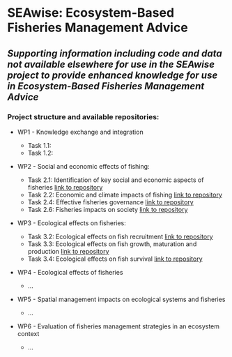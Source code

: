 
# SEAwise: Ecosystem-Based Fisheries Management Advice #
## *Supporting information including code and data not available elsewhere for use in the SEAwise project to provide enhanced knowledge for use in Ecosystem-Based Fisheries Management Advice* ##

### Project structure and available repositories: ###

* WP1 - Knowledge exchange and integration 
  * Task 1.1: 
  * Task 1.2: 
    
* WP2 - Social and economic effects of fishing:
  * Task 2.1: Identification of key social and economic aspects of fisheries [link to repository](https://github.com/ices-tools-dev/SEAwise_T2.1)
  * Task 2.2: Economic and climate impacts of fishing [link to repository](https://github.com/ices-tools-dev/SEAwise_T2.2)
  * Task 2.4: Effective fisheries governance [link to repository](https://github.com/ices-tools-dev/SEAwise_T2.4)
  * Task 2.6: Fisheries impacts on society [link to repository](https://github.com/ices-tools-dev/SEAwise_T2.6)

* WP3 - Ecological effects on fisheries:
  * Task 3.2: Ecological effects on fish recruitment [link to repository](https://github.com/ices-tools-dev/SEAwise_T3.2)
  * Task 3.3: Ecological effects on fish growth, maturation and production [link to repository](https://github.com/ices-tools-dev/SEAwise_T3.3)
  * Task 3.4: Ecological effects on fish survival [link to repository](https://github.com/ices-tools-dev/SEAwise_T3.4)
  
* WP4 - Ecological effects of fisheries 
  * …
* WP5 - Spatial management impacts on ecological systems and fisheries
  * …
* WP6 - Evaluation of fisheries management strategies in an ecosystem context 
  * …

